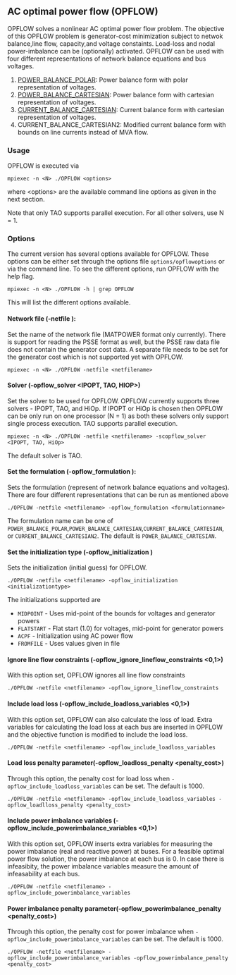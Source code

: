 ## AC optimal power flow (OPFLOW)
OPFLOW solves a nonlinear AC optimal power flow problem. The  objective of this OPFLOW problem is generator-cost minimization subject to netwok balance,line flow,  capacity,and voltage constaints. Load-loss and nodal power-imbalance can be (optionally) activated. OPFLOW can be used with four different representations of network balance equations and bus voltages.
1. [POWER_BALANCE_POLAR](../opflow/pbpol.md): Power balance form with polar representation of voltages.
1. [POWER_BALANCE_CARTESIAN](../opflow/pbcar.md): Power balance form with cartesian representation of voltages.
1. [CURRENT_BALANCE_CARTESIAN]((../opflow/ibcar.md)): Current balance form with cartesian representation of voltages.
1. CURRENT_BALANCE_CARTESIAN2: Modified current balance form with bounds on line currents instead of MVA flow.

### Usage
OPFLOW is executed via
```
mpiexec -n <N> ./OPFLOW <options>
```
where \<options\> are the available command line options as given in the next section.

Note that only TAO supports parallel execution. For all other solvers, use N = 1. 

### Options
The current version has several options available for OPFLOW. These options can be either set through the options file `options/opflowoptions` or via the command line. To see the different options, run OPFLOW with the help flag.
```
mpiexec -n <N> ./OPFLOW -h | grep OPFLOW
```
This will list the different options available.

#### Network file (-netfile <netfilename>): 
Set the name of the network file (MATPOWER format only currently). There is support for reading the PSSE format as well, but the PSSE raw data file does not contain the generator cost data. A separate file needs to be set for the generator cost which is not supported yet with OPFLOW.

```
mpiexec -n <N> ./OPFLOW -netfile <netfilename>
```

#### Solver (-opflow_solver <IPOPT, TAO, HIOP>)
Set the solver to be used for OPFLOW. OPFLOW currently supports three solvers - IPOPT, TAO, and HiOp. If IPOPT or HiOp is chosen then OPFLOW can be only run on one processor (N = 1) as both these solvers only support single process execution. TAO supports parallel execution.
```
mpiexec -n <N> ./OPFLOW -netfile <netfilename> -scopflow_solver <IPOPT, TAO, HiOp>
```
The default solver is TAO.

#### Set the formulation (-opflow_formulation <formulationname>): 
Sets the formulation (represent of network balance equations and voltages). There are four different representations that can be run as mentioned above
```
./OPFLOW -netfile <netfilename> -opflow_formulation <formulationname>
```
The formulation name can be one of `POWER_BALANCE_POLAR`,`POWER_BALANCE_CARTESIAN`,`CURRENT_BALANCE_CARTESIAN`, or `CURRENT_BALANCE_CARTESIAN2`. The default is `POWER_BALANCE_CARTESIAN`.

#### Set the initialization type (-opflow_initialization <initializationtype>)
Sets the initialization (initial guess) for OPFLOW.
```
./OPFLOW -netfile <netfilename> -opflow_initialization <initializationtype>
```
The initializations supported are
- `MIDPOINT` - Uses mid-point of the bounds for voltages and generator powers
- `FLATSTART` - Flat start (1.0) for voltages, mid-point for generator powers
- `ACPF` - Initialization using AC power flow
- `FROMFILE` - Uses values given in file

#### Ignore line flow constraints (-opflow_ignore_lineflow_constraints <0,1>)
With this option set, OPFLOW ignores all line flow constraints
```
./OPFLOW -netfile <netfilename> -opflow_ignore_lineflow_constraints
```

#### Include load loss (-opflow_include_loadloss_variables <0,1>)
With this option set, OPFLOW can also calculate the loss of load. Extra variables for calculating the load loss at each bus are inserted in OPFLOW and the objective function is modified to include the load loss.
```
./OPFLOW -netfile <netfilename> -opflow_include_loadloss_variables
```

#### Load loss penalty parameter(-opflow_loadloss_penalty <penalty_cost>)
Through this option, the penalty cost for load loss when `-opflow_include_loadloss_variables` can be set. The default is 1000. 
```
./OPFLOW -netfile <netfilename> -opflow_include_loadloss_variables -opflow_loadlloss_penalty <penalty_cost>
```

#### Include power imbalance variables (-opflow_include_powerimbalance_variables <0,1>)
With this option set, OPFLOW inserts extra variables for measuring the power imbalance (real and reactive power) at buses. For a feasible optimal power flow solution, the power imbalance at each bus is 0. In case there is infeasibity, the power imbalance variables measure the amount of infeasability at each bus. 
```
./OPFLOW -netfile <netfilename> -opflow_include_powerimbalance_variables
```

#### Power imbalance penalty parameter(-opflow_powerimbalance_penalty <penalty_cost>)
Through this option, the penalty cost for power imbalance when `-opflow_include_powerimbalance_variables` can be set. The default is 1000. 
```
./OPFLOW -netfile <netfilename> -opflow_include_powerimbalance_variables -opflow_powerimbalance_penalty <penalty_cost>
```
